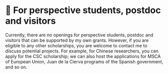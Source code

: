 
# <a id="openings"></a> 📖 For perspective students, postdoc and visitors
Currently, there are no openings for perspective students, postdoc and visitors that can be supported by my own grants.
However, if you are eligible to any other scholarships, you are welcome to contact me to discuss potential projects.
For example, for Chinese researchers, you can apply for the CSC scholarship; we can also host the applications for MSCA of European Union, Juan de la Cierva programs of the Spanish government, and so on.

